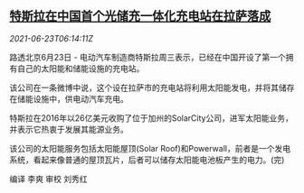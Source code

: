 <!--1624429862000-->
[特斯拉在中国首个光储充一体化充电站在拉萨落成](https://cn.reuters.com/article/tesla-solar-china-0623-idCNKCS2DZ0H3)
------

<div><i>2021-06-23T06:14:11Z</i></div><p>路透北京6月23日 - 电动汽车制造商特斯拉周三表示，已经在中国开设了第一个拥有自己的太阳能和储能设施的充电站。</p><p>该公司在一条微博中说，这个设在拉萨市的充电站将利用太阳能发电，并将其储存在储能设施中，供电动汽车充电。</p><p>特斯拉在2016年以26亿美元收购了位于加州的SolarCity公司，进军太阳能业务，并表示它热衷于发展其能源业务。</p><p>该公司的太阳能服务包括太阳能屋顶(Solar Roof)和Powerwall，前者是一个发电系统，看起来像普通的屋顶瓦片，后者可以储存太阳能电池板产生的电力。(完)</p><p>编译 李爽 审校 刘秀红</p>
